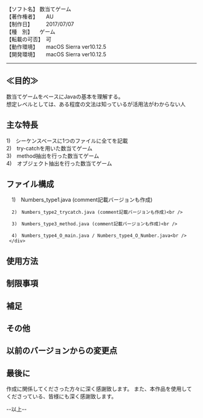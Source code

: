 <section>
【ソフト名】   数当てゲーム<br />
【著作権者】　　AU<br />
【制作日】　　　2017/07/07<br />
【種　別】	　ゲーム<br />
【転載の可否】　可<br />
【動作環境】　　macOS Sierra ver10.12.5<br />
【開発環境】　　macOS Sierra ver10.12.5<br />
</section>
<hr />

<section>
    <h2>≪目的≫</h2>
    <div>
        数当てゲームをベースにJavaの基本を理解する。<br />
        想定レベルとしては、ある程度の文法は知っているが活用法がわからない人<br />
    </div>
</section>

<section>
    <h2>主な特長</h2>
    <div>
      1)　シーケンスベースに1つのファイルに全てを記載<br />
      2)　try-catchを用いた数当てゲーム<br />
      3)　method抽出を行った数当てゲーム<br />
      4)　オブジェクト抽出を行った数当てゲーム<br />
     </div>
</section>

<section>
    <h2>ファイル構成</h2>
    <div>
    　1)　Numbers_type1.java (comment記載バージョンも作成)<br />

      2)　Numbers_type2_trycatch.java (comment記載バージョンも作成)<br />

      3)　Numbers_type3_method.java (comment記載バージョンも作成)<br />

      4)　Numbers_type4_O_main.java / Numbers_type4_O_Number.java<br />
     </div>
</section>

<h2>使用方法</h2>

<h2>制限事項</h2>

<h2>補足</h2>

<h2>その他</h2>

<h2>以前のバージョンからの変更点</h2>

<section>
    <h2>最後に</h2>
    <div>
        作成に関係してくださった方々に深く感謝致します。
        また、本作品を使用してくださっている、皆様にも深く感謝致します。
    </div>
</section>

--以上--